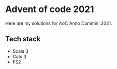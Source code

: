 # Advent of code 2021

Here are my solutions for AoC Anno Dommini 2021.

## Tech stack

* Scala 3
* Cats 3
* FS2
